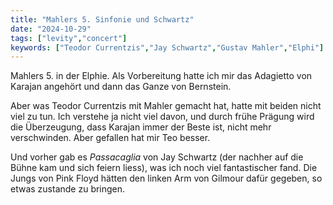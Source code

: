 ```yaml
---
title: "Mahlers 5. Sinfonie und Schwartz"
date: "2024-10-29"
tags: ["levity","concert"]
keywords: ["Teodor Currentzis","Jay Schwartz","Gustav Mahler","Elphi"]
---
```

Mahlers 5. in der Elphie. Als Vorbereitung hatte ich mir das Adagietto von Karajan angehört und dann das Ganze von Bernstein.

Aber was Teodor Currentzis mit Mahler gemacht hat, hatte mit beiden nicht viel zu tun. Ich verstehe ja nicht viel davon, und durch frühe Prägung wird die Überzeugung, dass Karajan immer der Beste ist, nicht mehr verschwinden. Aber gefallen hat mir Teo besser.

Und vorher gab es <i>Passacaglia</i> von Jay Schwartz (der nachher auf die Bühne kam und sich feiern liess), was ich noch viel fantastischer fand. Die Jungs von Pink Floyd hätten den linken Arm von Gilmour dafür gegeben, so etwas zustande zu bringen.
